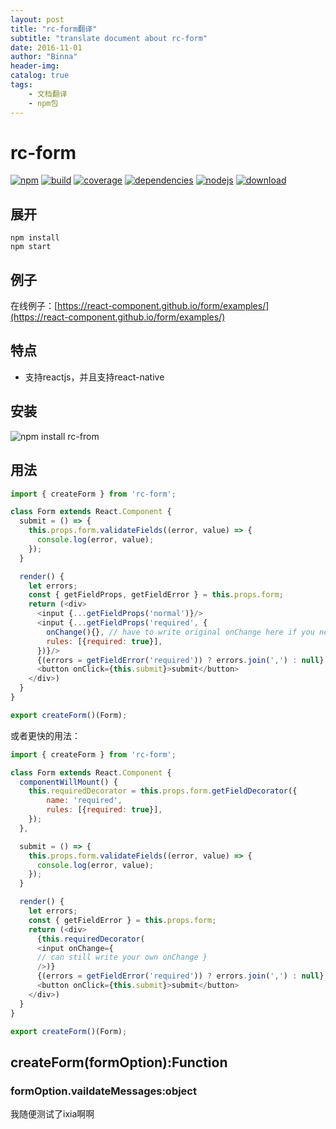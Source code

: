 ```yaml
---
layout: post
title: "rc-form翻译"
subtitle: "translate document about rc-form"
date: 2016-11-01
author: "Binna"
header-img:
catalog: true
tags:
    - 文档翻译
    - npm包
---
```


# rc-form

[![npm](https://img.shields.io/npm/v/rc-form.svg?style=flat-square)](https://npmjs.org/package/rc-form)
[![build](https://img.shields.io/travis/react-component/form.svg?style=flat-square)](https://travis-ci.org/react-component/form)
[![coverage](https://img.shields.io/coveralls/react-component/form.svg?style=flat-square)](https://coveralls.io/r/react-component/form?branch=master)
[![dependencies](https://img.shields.io/gemnasium/react-component/form.svg?style=flat-square)](https://gemnasium.com/react-component/form)
[![nodejs](https://img.shields.io/badge/node.js-%3E=_0.10-green.svg?style=flat-square)](http://nodejs.org/download/)
[![download](https://img.shields.io/npm/dm/rc-form.svg?style=flat-square)](https://npmjs.org/package/rc-form)

## 展开

```shell
npm install
npm start
```

## 例子

在线例子：[https://react-component.github.io/form/examples/](https://react-component.github.io/form/examples/)

## 特点

* 支持reactjs，并且支持react-native

## 安装

![npm install rc-from](https://nodei.co/npm/rc-form.png)

## 用法

```javascript
import { createForm } from 'rc-form';

class Form extends React.Component {
  submit = () => {
    this.props.form.validateFields((error, value) => {
      console.log(error, value);
    });
  }

  render() {
    let errors;
    const { getFieldProps, getFieldError } = this.props.form;
    return (<div>
      <input {...getFieldProps('normal')}/>
      <input {...getFieldProps('required', {
        onChange(){}, // have to write original onChange here if you need
        rules: [{required: true}],
      })}/>
      {(errors = getFieldError('required')) ? errors.join(',') : null}
      <button onClick={this.submit}>submit</button>
    </div>)
  }
}

export createForm()(Form);
```

或者更快的用法：

```js
import { createForm } from 'rc-form';

class Form extends React.Component {
  componentWillMount() {
    this.requiredDecorator = this.props.form.getFieldDecorator({
        name: 'required',
        rules: [{required: true}],
    });
  },

  submit = () => {
    this.props.form.validateFields((error, value) => {
      console.log(error, value);
    });
  }

  render() {
    let errors;
    const { getFieldError } = this.props.form;
    return (<div>
      {this.requiredDecorator(
      <input onChange={
      // can still write your own onChange }
      />)}
      {(errors = getFieldError('required')) ? errors.join(',') : null}
      <button onClick={this.submit}>submit</button>
    </div>)
  }
}

export createForm()(Form);
```

## createForm(formOption):Function

### formOption.vaildateMessages:object



我随便测试了ixia啊啊



